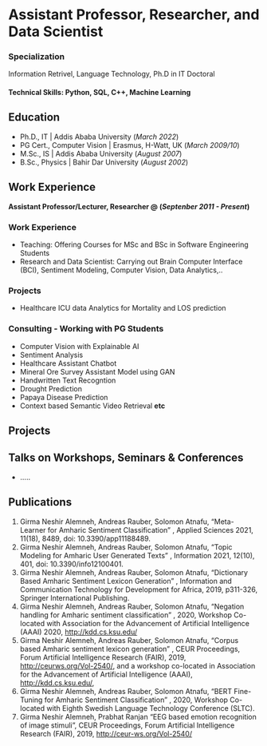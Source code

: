# Assistant Professor, Researcher, and  Data Scientist

### Specialization
Information Retrivel, Language Technology, Ph.D in IT Doctoral


#### Technical Skills: Python, SQL, C++, Machine Learning

## Education
- Ph.D., IT | Addis Ababa University (_March 2022_)
- PG Cert., Computer Vision | Erasmus, H-Watt, UK (_March 2009/10_)							       		
- M.Sc., IS	| Addis Ababa University (_August 2007_)	 			        		
- B.Sc., Physics | Bahir Dar University (_August 2002_)

## Work Experience
**Assistant Professor/Lecturer, Researcher @  (_Septenber 2011 - Present_)**
### Work Experience
- Teaching:
Offering Courses for MSc and BSc in Software Engineering Students
- Research and Data Scientist: 
Carrying out Brain Computer Interface (BCI), Sentiment Modeling, Computer Vision, Data Analytics,..
### Projects
- Healthcare ICU data Analytics for Mortality and LOS prediction

### Consulting - Working with PG Students
- Computer Vision with Explainable AI 
- Sentiment Analysis 
- Healthcare Assistant Chatbot
- Mineral Ore Survey Assistant Model using GAN
- Handwritten Text Recogntion
- Drought Prediction
- Papaya Disease Prediction
- Context based Semantic Video Retrieval
****etc****

## Projects
## Talks on Workshops, Seminars & Conferences
- .....


## Publications
1. Girma Neshir Alemneh, Andreas Rauber, Solomon Atnafu, “Meta-Learner for Amharic Sentiment Classification” , Applied Sciences 2021, 11(18), 8489, doi: 10.3390/app11188489.
2.	Girma Neshir Alemneh, Andreas Rauber, Solomon Atnafu, “Topic Modeling for Amharic User Generated Texts” , Information 2021, 12(10), 401, doi: 10.3390/info12100401.
3.	Girma Neshir Alemneh, Andreas Rauber, Solomon Atnafu, “Dictionary Based Amharic Sentiment Lexicon Generation” , Information and Communication Technology for Development for Africa, 2019, p311-326, Springer International Publishing.
4.	Girma Neshir Alemneh, Andreas Rauber, Solomon Atnafu, “Negation handling for Amharic sentiment classification” , 2020, Workshop Co-located with Association for the Advancement of Artificial Intelligence (AAAI) 2020, http://kdd.cs.ksu.edu/
5.	Girma Neshir Alemneh, Andreas Rauber, Solomon Atnafu, “Corpus based Amharic sentiment lexicon generation” , CEUR Proceedings, Forum Artificial Intelligence Research (FAIR), 2019, http://ceurws.org/Vol-2540/, and a workshop co-located in Association for the Advancement of Artificial Intelligence (AAAI), http://kdd.cs.ksu.edu/,
6.	Girma Neshir Alemneh, Andreas Rauber, Solomon Atnafu, “BERT Fine-Tuning for Amharic Sentiment Classification” , 2020, Workshop Co-located with Eighth Swedish Language Technology Conference (SLTC).
7.	Girma Neshir Alemneh, Prabhat Ranjan “EEG based emotion recognition of image stimuli”, CEUR Proceedings, Forum Artificial Intelligence Research (FAIR),
2019, http://ceur-ws.org/Vol-2540/

